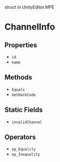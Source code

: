 struct in UnityEditor.MPE
# ChannelInfo

## Properties
- `id`
- `name`
## Methods
- `Equals`
- `GetHashCode`
## Static Fields
- `invalidChannel`
## Operators
- `op_Equality`
- `op_Inequality`
